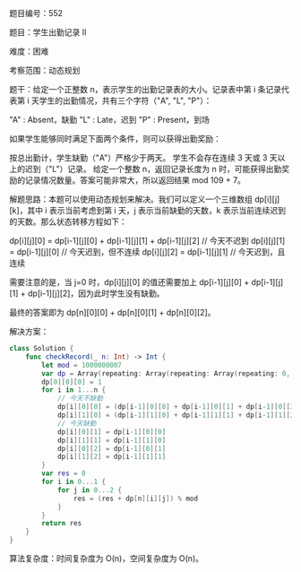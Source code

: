 题目编号：552

题目：学生出勤记录 II

难度：困难

考察范围：动态规划

题干：给定一个正整数 n，表示学生的出勤记录表的大小。记录表中第 i 条记录代表第 i 天学生的出勤情况，共有三个字符（"A", "L", "P"）：

"A" : Absent，缺勤
"L" : Late，迟到
"P" : Present，到场

如果学生能够同时满足下面两个条件，则可以获得出勤奖励：

按总出勤计，学生缺勤（"A"）严格少于两天。
学生不会存在连续 3 天或 3 天以上的迟到（"L"）记录。
给定一个整数 n，返回记录长度为 n 时，可能获得出勤奖励的记录情况数量。答案可能非常大，所以返回结果 mod 109 + 7。

解题思路：本题可以使用动态规划来解决。我们可以定义一个三维数组 dp[i][j][k]，其中 i 表示当前考虑到第 i 天，j 表示当前缺勤的天数，k 表示当前连续迟到的天数。那么状态转移方程如下：

dp[i][j][0] = dp[i-1][j][0] + dp[i-1][j][1] + dp[i-1][j][2] // 今天不迟到
dp[i][j][1] = dp[i-1][j][0] // 今天迟到，但不连续
dp[i][j][2] = dp[i-1][j][1] // 今天迟到，且连续

需要注意的是，当 j=0 时，dp[i][j][0] 的值还需要加上 dp[i-1][j][0] + dp[i-1][j][1] + dp[i-1][j][2]，因为此时学生没有缺勤。

最终的答案即为 dp[n][0][0] + dp[n][0][1] + dp[n][0][2]。

解决方案：

```swift
class Solution {
    func checkRecord(_ n: Int) -> Int {
        let mod = 1000000007
        var dp = Array(repeating: Array(repeating: Array(repeating: 0, count: 3), count: 2), count: n+1)
        dp[0][0][0] = 1
        for i in 1...n {
            // 今天不缺勤
            dp[i][0][0] = (dp[i-1][0][0] + dp[i-1][0][1] + dp[i-1][0][2]) % mod
            dp[i][1][0] = (dp[i-1][1][0] + dp[i-1][1][1] + dp[i-1][1][2]) % mod
            // 今天缺勤
            dp[i][0][1] = dp[i-1][0][0]
            dp[i][1][1] = dp[i-1][1][0]
            dp[i][0][2] = dp[i-1][0][1]
            dp[i][1][2] = dp[i-1][1][1]
        }
        var res = 0
        for i in 0...1 {
            for j in 0...2 {
                res = (res + dp[n][i][j]) % mod
            }
        }
        return res
    }
}
```

算法复杂度：时间复杂度为 O(n)，空间复杂度为 O(n)。